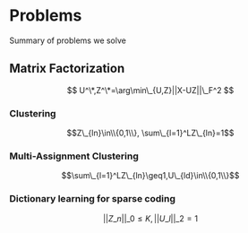 Problems
===

Summary of problems we solve

Matrix Factorization
---

$$ U^\*,Z^\*=\arg\min\_{U,Z}||X-UZ||\_F^2 $$

### Clustering

$$Z\_{ln}\in\\{0,1\\}, \sum\_{l=1}^LZ\_{ln}=1$$

### Multi-Assignment Clustering

$$\sum\_{l=1}^LZ\_{ln}\geq1,U\_{ld}\in\\{0,1\\}$$

### Dictionary learning for sparse coding

$$||Z\_n||\_0\leq K,||U\_l||\_2=1$$
